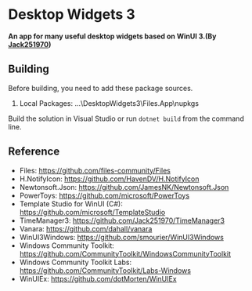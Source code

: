 # Desktop Widgets 3
**An app for many useful desktop widgets based on WinUI 3.(By [Jack251970](https://github.com/Jack251970))**

## Building

Before building, you need to add these package sources.

1. Local Packages: ...\DesktopWidgets3\Files.App\nupkgs

Build the solution in Visual Studio or run `dotnet build` from the command line.

## Reference
* Files: https://github.com/files-community/Files
* H.NotifyIcon: https://github.com/HavenDV/H.NotifyIcon
* Newtonsoft.Json: https://github.com/JamesNK/Newtonsoft.Json
* PowerToys: https://github.com/microsoft/PowerToys
* Template Studio for WinUI (C#): https://github.com/microsoft/TemplateStudio
* TimeManager3: https://github.com/Jack251970/TimeManager3
* Vanara: https://github.com/dahall/vanara
* WinUI3Windows: https://github.com/smourier/WinUI3Windows
* Windows Community Toolkit: https://github.com/CommunityToolkit/WindowsCommunityToolkit
* Windows Community Toolkit Labs: https://github.com/CommunityToolkit/Labs-Windows
* WinUIEx: https://github.com/dotMorten/WinUIEx